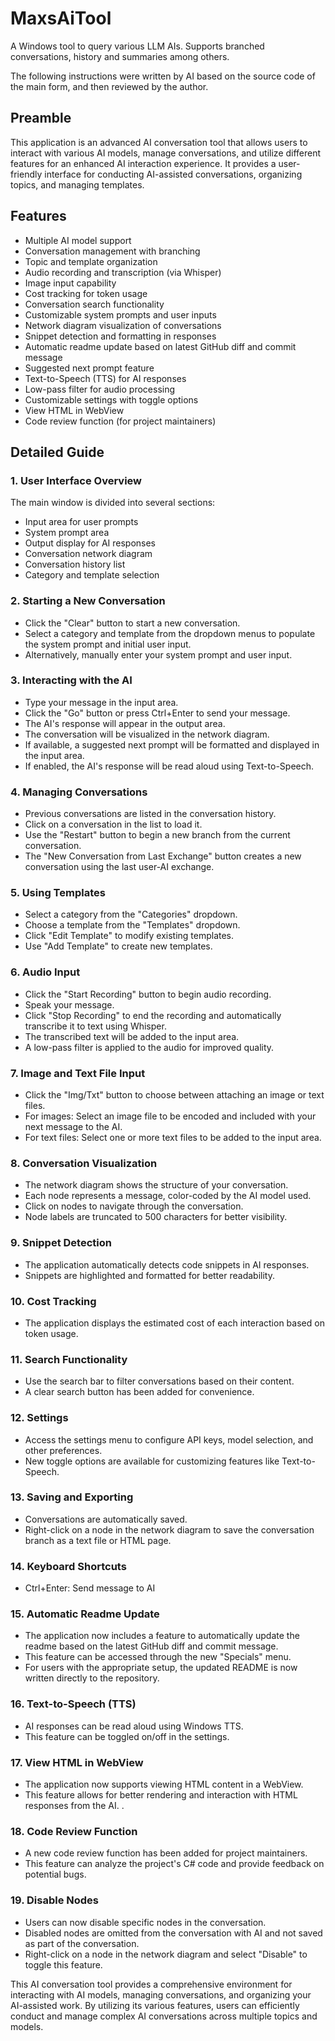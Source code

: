 # MaxsAiTool
A Windows tool to query various LLM AIs.  Supports branched conversations, history and summaries among others.

The following instructions were written by AI based on the source code of the main form, and then reviewed by the author.

## Preamble

This application is an advanced AI conversation tool that allows users to interact with various AI models, manage conversations, and utilize different features for an enhanced AI interaction experience. It provides a user-friendly interface for conducting AI-assisted conversations, organizing topics, and managing templates.

## Features

- Multiple AI model support
- Conversation management with branching
- Topic and template organization
- Audio recording and transcription (via Whisper)
- Image input capability
- Cost tracking for token usage
- Conversation search functionality
- Customizable system prompts and user inputs
- Network diagram visualization of conversations
- Snippet detection and formatting in responses
- Automatic readme update based on latest GitHub diff and commit message
- Suggested next prompt feature
- Text-to-Speech (TTS) for AI responses
- Low-pass filter for audio processing
- Customizable settings with toggle options
- View HTML in WebView
- Code review function (for project maintainers)

## Detailed Guide

### 1. User Interface Overview

The main window is divided into several sections:
- Input area for user prompts
- System prompt area
- Output display for AI responses
- Conversation network diagram
- Conversation history list
- Category and template selection

### 2. Starting a New Conversation

- Click the "Clear" button to start a new conversation.
- Select a category and template from the dropdown menus to populate the system prompt and initial user input.
- Alternatively, manually enter your system prompt and user input.

### 3. Interacting with the AI

- Type your message in the input area.
- Click the "Go" button or press Ctrl+Enter to send your message.
- The AI's response will appear in the output area.
- The conversation will be visualized in the network diagram.
- If available, a suggested next prompt will be formatted and displayed in the input area.
- If enabled, the AI's response will be read aloud using Text-to-Speech.

### 4. Managing Conversations

- Previous conversations are listed in the conversation history.
- Click on a conversation in the list to load it.
- Use the "Restart" button to begin a new branch from the current conversation.
- The "New Conversation from Last Exchange" button creates a new conversation using the last user-AI exchange.

### 5. Using Templates

- Select a category from the "Categories" dropdown.
- Choose a template from the "Templates" dropdown.
- Click "Edit Template" to modify existing templates.
- Use "Add Template" to create new templates.

### 6. Audio Input

- Click the "Start Recording" button to begin audio recording.
- Speak your message.
- Click "Stop Recording" to end the recording and automatically transcribe it to text using Whisper.
- The transcribed text will be added to the input area.
- A low-pass filter is applied to the audio for improved quality.

### 7. Image and Text File Input

- Click the "Img/Txt" button to choose between attaching an image or text files.
- For images: Select an image file to be encoded and included with your next message to the AI.
- For text files: Select one or more text files to be added to the input area.

### 8. Conversation Visualization

- The network diagram shows the structure of your conversation.
- Each node represents a message, color-coded by the AI model used.
- Click on nodes to navigate through the conversation.
- Node labels are truncated to 500 characters for better visibility.

### 9. Snippet Detection

- The application automatically detects code snippets in AI responses.
- Snippets are highlighted and formatted for better readability.

### 10. Cost Tracking

- The application displays the estimated cost of each interaction based on token usage.

### 11. Search Functionality

- Use the search bar to filter conversations based on their content.
- A clear search button has been added for convenience.

### 12. Settings

- Access the settings menu to configure API keys, model selection, and other preferences.
- New toggle options are available for customizing features like Text-to-Speech.

### 13. Saving and Exporting

- Conversations are automatically saved.
- Right-click on a node in the network diagram to save the conversation branch as a text file or HTML page.

### 14. Keyboard Shortcuts

- Ctrl+Enter: Send message to AI

### 15. Automatic Readme Update

- The application now includes a feature to automatically update the readme based on the latest GitHub diff and commit message.
- This feature can be accessed through the new "Specials" menu.
- For users with the appropriate setup, the updated README is now written directly to the repository.

### 16. Text-to-Speech (TTS)

- AI responses can be read aloud using Windows TTS.
- This feature can be toggled on/off in the settings.

### 17. View HTML in WebView

- The application now supports viewing HTML content in a WebView.
- This feature allows for better rendering and interaction with HTML responses from the AI.
.
### 18. Code Review Function

- A new code review function has been added for project maintainers.
- This feature can analyze the project's C# code and provide feedback on potential bugs.

### 19. Disable Nodes

- Users can now disable specific nodes in the conversation.
- Disabled nodes are omitted from the conversation with AI and not saved as part of the conversation.
- Right-click on a node in the network diagram and select "Disable" to toggle this feature.

This AI conversation tool provides a comprehensive environment for interacting with AI models, managing conversations, and organizing your AI-assisted work. By utilizing its various features, users can efficiently conduct and manage complex AI conversations across multiple topics and models.
